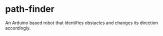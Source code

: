 # path-finder
An Arduino based robot that identifies obstacles and changes its direction accordingly.
